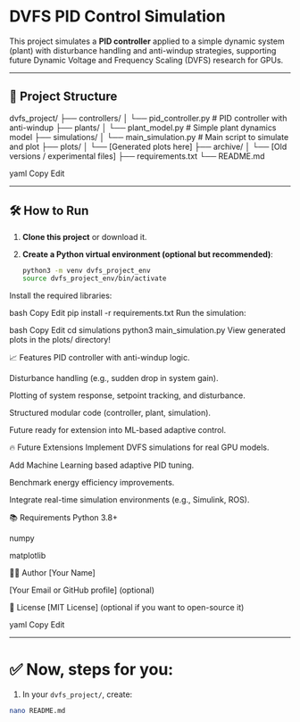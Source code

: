 # DVFS PID Control Simulation

This project simulates a **PID controller** applied to a simple dynamic system (plant) with disturbance handling and anti-windup strategies, supporting future Dynamic Voltage and Frequency Scaling (DVFS) research for GPUs.

---

## 📂 Project Structure

  dvfs_project/ 
              ├── controllers/ 
              │        └── pid_controller.py # PID controller with anti-windup 
              ├── plants/ 
              │      └── plant_model.py # Simple plant dynamics model 
              ├── simulations/ 
              │      └── main_simulation.py # Main script to simulate and plot 
              ├── plots/ 
              │      └── [Generated plots here] 
              ├── archive/ 
              │      └── [Old versions / experimental files] 
              ├── requirements.txt 
              └── README.md

yaml
Copy
Edit

---

## 🛠️ How to Run

1. **Clone this project** or download it.

2. **Create a Python virtual environment (optional but recommended)**:
   ```bash
   python3 -m venv dvfs_project_env
   source dvfs_project_env/bin/activate
Install the required libraries:

bash
Copy
Edit
pip install -r requirements.txt
Run the simulation:

bash
Copy
Edit
cd simulations
python3 main_simulation.py
View generated plots in the plots/ directory!

📈 Features
PID controller with anti-windup logic.

Disturbance handling (e.g., sudden drop in system gain).

Plotting of system response, setpoint tracking, and disturbance.

Structured modular code (controller, plant, simulation).

Future ready for extension into ML-based adaptive control.

🔥 Future Extensions
Implement DVFS simulations for real GPU models.

Add Machine Learning based adaptive PID tuning.

Benchmark energy efficiency improvements.

Integrate real-time simulation environments (e.g., Simulink, ROS).

📚 Requirements
Python 3.8+

numpy

matplotlib

👨‍💻 Author
[Your Name]

[Your Email or GitHub profile] (optional)

📝 License
[MIT License] (optional if you want to open-source it)

yaml
Copy
Edit

---

# ✅ Now, steps for you:

1. In your `dvfs_project/`, create:

```bash
nano README.md
